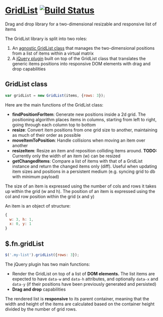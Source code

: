 [GridList](http://ubervu.github.io/grid/) [![Build Status](https://travis-ci.org/uberVU/grid.svg?branch=17-travisci-integration)](https://travis-ci.org/uberVU/grid)
====
Drag and drop library for a two-dimensional resizable and responsive list of
items

The GridList library is split into two roles:

1. An [agnostic GridList class](src/gridList.js) that manages the
two-dimensional positions from a list of items within a virtual matrix
2. A [jQuery plugin](src/jquery.gridList.js) built on top of the GridList class
that translates the generic items positions into responsive DOM elements with
drag and drop capabilities

## GridList class

```js
var gridList = new GridList(items, {rows: 3});
```

Here are the main functions of the GridList class:

- **findPositionForItem**: Generate new positions inside a 2d grid. The
positioning algorithm places items in columns, starting from left to right,
going through each column top to bottom
- **resize**: Convert item positions from one grid size to another, maintaining
as much of their order as possible
- **moveItemToPosition**: Handle collisions when moving an item over another
- **resizeItem**: Resize an item and reposition colliding items around.
**TODO:** Currently only the width of an item (w) can be resized
- **getChangedItems**: Compare a list of items with that of a GridList instance
and return the changed items only (diff). Useful when updating item sizes and
positions in a persistent medium (e.g. syncing grid to db with minimum payload)

The size of an item is expressed using the number of cols and rows it takes up
within the grid (w and h). The position of an item is expressed using the col
and row position within the grid (x and y)

An item is an object of structure:
```js
{
  w: 3, h: 1,
  x: 0, y: 1
}
```

## $.fn.gridList

```js
$('.my-list').gridList({rows: 3});
```

The jQuery plugin has two main functions:

- Render the GridList on top of a list of **DOM elements.** The list items are
expected to have `data-w` and `data-h` attributes, and optionally `data-x` and
`data-y` (if their positions have been previously generated and persisted)
- **Drag and drop** capabilities

The rendered list is **responsive** to its parent container, meaning that the
width and height of the items are calculated based on the container height
divided by the number of grid rows.
